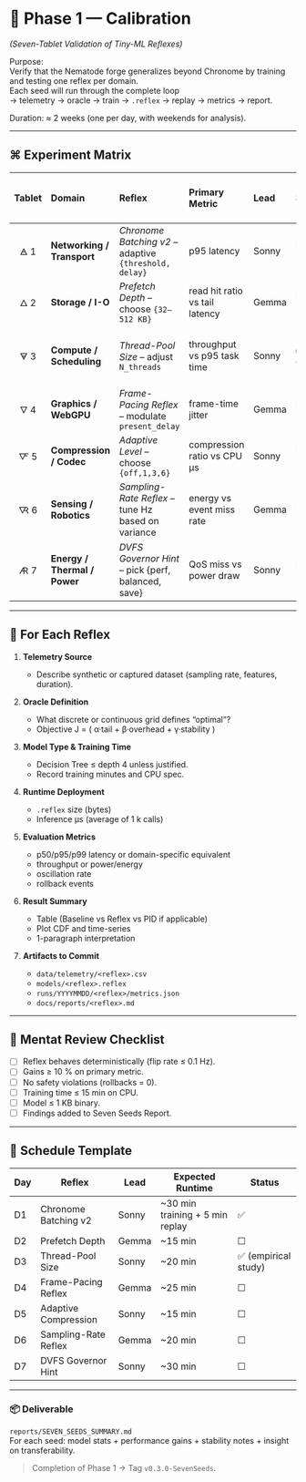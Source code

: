 # 🌱 Phase 1 — Calibration  
*(Seven-Tablet Validation of Tiny-ML Reflexes)*

Purpose:  
Verify that the Nematode forge generalizes beyond Chronome by training and testing one reflex per domain.  
Each seed will run through the complete loop  
→ telemetry → oracle → train → `.reflex` → replay → metrics → report.

Duration: ≈ 2 weeks (one per day, with weekends for analysis).

---

## ⌘ Experiment Matrix

| Tablet | Domain | Reflex | Primary Metric | Lead | Status | Dataset Hash | Reflex Size (bytes) | Δ p95 Latency / Tail Metric | Notes |
|:--:|:--|:--|:--|:--|:--|:--|:--|:--|:--|
| 🜁 1 | **Networking / Transport** | *Chronome Batching v2* – adaptive `{threshold, delay}` | p95 latency | Sonny | ☐ planned | — | — | — | baseline validated |
| 🜂 2 | **Storage / I-O** | *Prefetch Depth* – choose `{32–512 KB}` | read hit ratio vs tail latency | Gemma | ☐ planned | — | — | — | synthetic fio trace |
| 🜃 3 | **Compute / Scheduling** | *Thread-Pool Size* – adjust `N_threads` | throughput vs p95 task time | Sonny | ✅ complete | 9bcca863 | 1429 | −0.12% p95 | **FLAT LANDSCAPE**: R²=0.035, heuristic-saturated |
| 🜄 4 | **Graphics / WebGPU** | *Frame-Pacing Reflex* – modulate `present_delay` | frame-time jitter | Gemma | ☐ planned | — | — | — | WRWW sim harness |
| 🜅 5 | **Compression / Codec** | *Adaptive Level* – choose `{off,1,3,6}` | compression ratio vs CPU µs | Sonny | ☐ planned | — | — | — | dataset : text + binary |
| 🜆 6 | **Sensing / Robotics** | *Sampling-Rate Reflex* – tune Hz based on variance | energy vs event miss rate | Gemma | ☐ planned | — | — | — | sensor log replay |
| 🜇 7 | **Energy / Thermal / Power** | *DVFS Governor Hint* – pick {perf, balanced, save} | QoS miss vs power draw | Sonny | ☐ planned | — | — | — | CPU sim trace |

---

## 🧩 For Each Reflex

1. **Telemetry Source**  
   - Describe synthetic or captured dataset (sampling rate, features, duration).

2. **Oracle Definition**  
   - What discrete or continuous grid defines “optimal”?  
   - Objective J = ( α·tail + β·overhead + γ·stability )

3. **Model Type & Training Time**  
   - Decision Tree ≤ depth 4 unless justified.  
   - Record training minutes and CPU spec.

4. **Runtime Deployment**  
   - `.reflex` size (bytes)  
   - Inference µs (average of 1 k calls)

5. **Evaluation Metrics**  
   - p50/p95/p99 latency or domain-specific equivalent  
   - throughput or power/energy  
   - oscillation rate  
   - rollback events

6. **Result Summary**  
   - Table (Baseline vs Reflex vs PID if applicable)  
   - Plot CDF and time-series  
   - 1-paragraph interpretation

7. **Artifacts to Commit**  
   - `data/telemetry/<reflex>.csv`  
   - `models/<reflex>.reflex`  
   - `runs/YYYYMMDD/<reflex>/metrics.json`  
   - `docs/reports/<reflex>.md`

---

## 🧠 Mentat Review Checklist
- [ ] Reflex behaves deterministically (flip rate ≤ 0.1 Hz).  
- [ ] Gains ≥ 10 % on primary metric.  
- [ ] No safety violations (rollbacks = 0).  
- [ ] Training time ≤ 15 min on CPU.  
- [ ] Model ≤ 1 KB binary.  
- [ ] Findings added to Seven Seeds Report.

---

## 🧾 Schedule Template
| Day | Reflex | Lead | Expected Runtime | Status |
|------|---------|------|------------------|--------|
| D1 | Chronome Batching v2 | Sonny | ~30 min training + 5 min replay | ✅ |
| D2 | Prefetch Depth | Gemma | ~15 min | ☐ |
| D3 | Thread-Pool Size | Sonny | ~20 min | ✅ (empirical study) |
| D4 | Frame-Pacing Reflex | Gemma | ~25 min | ☐ |
| D5 | Adaptive Compression | Sonny | ~15 min | ☐ |
| D6 | Sampling-Rate Reflex | Gemma | ~20 min | ☐ |
| D7 | DVFS Governor Hint | Sonny | ~30 min | ☐ |

---

### 📦 Deliverable
`reports/SEVEN_SEEDS_SUMMARY.md`  
For each seed:  model stats + performance gains + stability notes + insight on transferability.

> Completion of Phase 1 → Tag `v0.3.0-SevenSeeds`.
